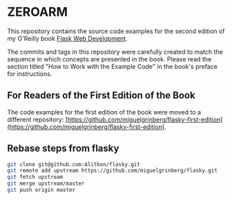 ZEROARM
======

This repository contains the source code examples for the second edition of my O'Reilly book [Flask Web Development](http://www.flaskbook.com).

The commits and tags in this repository were carefully created to match the sequence in which concepts are presented in the book. Please read the section titled "How to Work with the Example Code" in the book's preface for instructions.

For Readers of the First Edition of the Book
--------------------------------------------

The code examples for the first edition of the book were moved to a different repository: [https://github.com/miguelgrinberg/flasky-first-edition](https://github.com/miguelgrinberg/flasky-first-edition).


## Rebase steps from flasky

```BASH
git clone git@github.com:Alithon/flasky.git
git remote add upstream https://github.com/miguelgrinberg/flasky.git
git fetch upstream
git merge upstream/master
git push origin master
```
